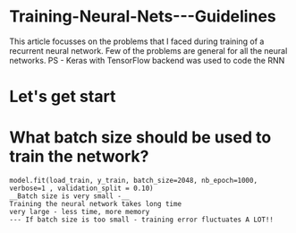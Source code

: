 # Training-Neural-Nets---Guidelines
This article focusses on the problems that I faced during training of a recurrent neural network. Few of the problems are general for all the neural networks. 
PS - Keras with TensorFlow backend was used to code the RNN

# Let's get start 
# What batch size should be used to train the network?
    model.fit(load_train, y_train, batch_size=2048, nb_epoch=1000, verbose=1 , validation_split = 0.10)
    __Batch size is very small -__  
    Training the neural network takes long time
    very large - less time, more memory
    --- If batch size is too small - training error fluctuates A LOT!!




